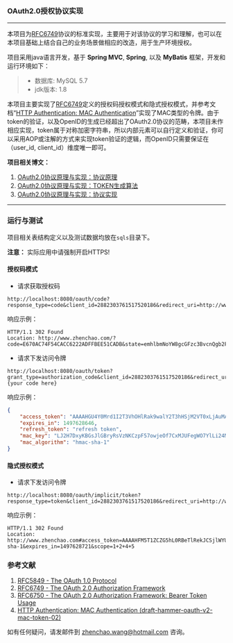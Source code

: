 ### OAuth2.0授权协议实现

---

本项目为[RFC6749](https://tools.ietf.org/html/rfc6749)协议的标准实现，主要用于对该协议的学习和理解，也可以在本项目基础上结合自己的业务场景做相应的改造，用于生产环境授权。

项目采用java语言开发，基于 __Spring MVC__, __Spring__, 以及 __MyBatis__ 框架，开发和运行环境如下：

> - 数据库: MySQL 5.7
> - jdk版本: 1.8

本项目主要实现了[RFC6749](https://tools.ietf.org/html/rfc6749)定义的授权码授权模式和隐式授权模式，并参考文档“[HTTP Authentication: MAC Authentication](https://tools.ietf.org/html/draft-hammer-oauth-v2-mac-token-02)”实现了MAC类型的令牌。由于token的验证，以及OpenID的生成已经超出了OAuth2.0协议的范畴，本项目未作相应实现，token属于对称加密字符串，所以内部元素可以自行定义和验证，你可以采用AOP或注解的方式来实现token验证的逻辑，而OpenID只需要保证在（user_id, client_id）维度唯一即可。

__项目相关博文：__

1. [OAuth2.0协议原理与实现：协议原理](http://www.zhenchao.org/2017/03/04/oauth-v2-principle/)
2. [OAuth2.0协议原理与实现：TOKEN生成算法](http://www.zhenchao.org/2017/03/11/oauth-v2-token/)
3. [OAuth2.0协议原理与实现：协议实现](http://www.zhenchao.org/2017/03/19/oauth-v2-implementation/)

---

### 运行与测试

项目相关表结构定义以及测试数据均放在`sqls`目录下。

__注意：__ 实际应用中请强制开启HTTPS!

#### 授权码模式

- 请求获取授权码

```http
http://localhost:8080/oauth/code?response_type=code&client_id=2882303761517520186&redirect_uri=http://www.zhenchao.com&scope=1%204&state=emhlbmNoYW8gcGFzc3BvcnQgb2F1dGg=
```

响应示例：

```http
HTTP/1.1 302 Found
Location: http://www.zhenchao.com/?code=E670AC74F54CACC6222ADFFBEE51CADB&state=emhlbmNoYW8gcGFzc3BvcnQgb2F1dGg%3D
```

- 请求下发访问令牌

```http
http://localhost:8080/oauth/token?grant_type=authorization_code&client_id=2882303761517520186&redirect_uri=http://www.zhenchao.com&code={your code here}
```

响应示例：

```json
{
    "access_token": "AAAAHGU4Y0Mrd1I2T3VhOHlRak9walY2T3hHSjM2VT0xLjAuMAAtAAAAAFlD/+YAAAFa4iNFYQAAAAAAAYagKAAAAAAGJToAAAAHMSAyIDQgNQAAAANtYWM=", 
    "expires_in": 1497628646, 
    "refresh_token": "refresh token", 
    "mac_key": "LJ2H7DxyKBGsJlGBryRsVzNKCzpF57owjeOf7CxMJUFegWO7YlLi24M0sDRfvooq", 
    "mac_algorithm": "hmac-sha-1"
}
```

#### 隐式授权模式

- 请求下发访问令牌

```http
http://localhost:8080/oauth/implicit/token?response_type=token&client_id=2882303761517520186&redirect_uri=http://www.zhenchao.com&scope=1%204&state=emhlbmNoYW8gcGFzc3BvcnQgb2F1dGg=
```

响应示例：

```http
HTTP/1.1 302 Found
Location: http://www.zhenchao.com#access_token=AAAAHFM5T1ZCZG5hL0RBeTlRekJCSjlWYUduUHpaMD0xLjAuMAAtAAAAAFlEADEAAAFa4iRncwAAAAAAAYagKAAAAAAGJToAAAAHMSAyIDQgNQAAAANtYWM=&token_type=mac&mac_key=fRgEdJsq6rR8TuH84mXkTZzAv0q6KyvQz7BVkkHYyln5FOVccPp4Cz4VuDcz9cfr&mac_algorithm=hmac-sha-1&expires_in=1497628721&scope=1+2+4+5
```

### 参考文献

1. [RFC5849 - The OAuth 1.0 Protocol](https://tools.ietf.org/html/rfc5849)
2. [RFC6749 - The OAuth 2.0 Authorization Framework](https://tools.ietf.org/html/rfc6749)
3. [RFC6750 - The OAuth 2.0 Authorization Framework: Bearer Token Usage](https://tools.ietf.org/html/rfc6750)
4. [ HTTP Authentication: MAC Authentication (draft-hammer-oauth-v2-mac-token-02)](https://tools.ietf.org/html/draft-hammer-oauth-v2-mac-token-02)

如有任何疑问，请发邮件到 [zhenchao.wang@hotmail.com](mailto://zhenchao.wang@hotmail.com) 咨询。